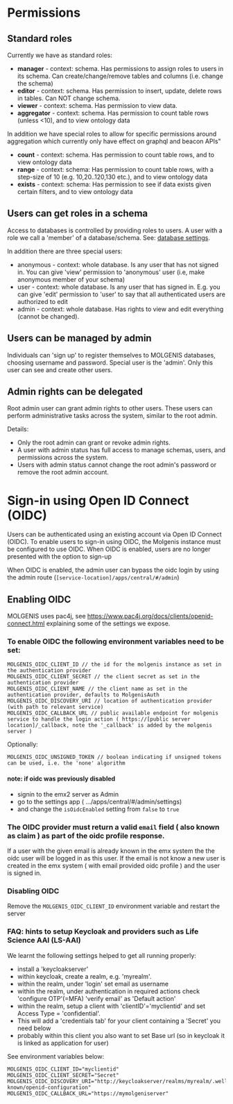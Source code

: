 # Permissions

## Standard roles

Currently we have as standard roles:

* **manager** - context: schema. Has permissions to assign roles to users in its schema. Can create/change/remove tables and
  columns (i.e. change the schema)
* **editor** - context: schema. Has permission to insert, update, delete rows in tables. Can NOT change schema.
* **viewer** - context: schema. Has permission to view data.
* **aggregator** - context: schema. Has permission to count table rows (unless <10), and to view ontology data

In addition we have special roles to allow for specific permissions around aggregation which currently only have effect on graphql and beacon APIs"

* **count** - context: schema. Has permission to count table rows, and to view ontology data
* **range** - context: schema: Has permission to count table rows, with a step-size of 10 (e.g. 10,20..120,130 etc.), and to view ontology data
* **exists** - context: schema: Has permission to see if data exists given certain filters, and to view ontology data


## Users can get roles in a schema

Access to databases is controlled by providing roles to users. A user with a role we call a 'member' of a
database/schema. See: [database settings](use_database_settings.md).

In addition there are three special users:
* anonymous - context: whole database. Is any user that has not signed in. You can give 'view' permission to 'anonymous'
  user (i.e, make anonymous member of your schema)
* user - context: whole database. Is any user that has signed in. E.g. you can give 'edit' permission to 'user' to say that all authenticated users are authorized to edit
* admin - context: whole database. Has rights to view and edit everything (cannot be changed).


## Users can be managed by admin

Individuals can 'sign up' to register themselves to MOLGENIS databases, choosing username and password. Special user is
the 'admin'. Only this user can see and create other users.

## Admin rights can be delegated
Root admin user can grant admin rights to other users. These users can perform administrative tasks across the system, similar to the root admin.

Details:
* Only the root admin can grant or revoke admin rights.
* A user with admin status has full access to manage schemas, users, and permissions across the system.
* Users with admin status cannot change the root admin's password or remove the root admin account.

# Sign-in using Open ID Connect (OIDC)

Users can be authenticated using an existing account via Open ID Connect (OIDC). To enable users to sign-in using OIDC,
the Molgenis instance must be configured to use OIDC. When OIDC is enabled, users are no longer presented with the
option to sign-up

When OIDC is enabled, the admin user can bypass the oidc login by using the admin
route (```[service-location]/apps/central/#/admin```)

## Enabling OIDC
MOLGENIS uses pac4j, see https://www.pac4j.org/docs/clients/openid-connect.html explaining some of the settings we expose.

### To enable OIDC the following environment variables need to be set:

```
MOLGENIS_OIDC_CLIENT_ID // the id for the molgenis instance as set in the authentication provider
MOLGENIS_OIDC_CLIENT_SECRET // the client secret as set in the authentication provider
MOLGENIS_OIDC_CLIENT_NAME // the client name as set in the  authentication provider, defaults to MolgenisAuth
MOLGENIS_OIDC_DISCOVERY_URI // location of authentication provider (with path to relevant service)
MOLGENIS_OIDC_CALLBACK_URL // public available endpoint for molgenis service to handle the login action ( https://[public server location]/_callback, note the '_callback' is added by the molgenis server )
```

Optionally:
```
MOLGENIS_OIDC_UNSIGNED_TOKEN // boolean indicating if unsigned tokens can be used, i.e. the 'none' algorithm

```

#### note: if oidc was previously disabled 
- signin to the emx2 server as Admin
- go to the settings app ( .../apps/central/#/admin/settings)
- and change the ```isOidcEnabled``` setting from ```false``` to ```true``` 


### The OIDC provider must return a valid ```email``` field ( also known as claim ) as part of the oidc profile response.

If a user with the given email is already known in the emx system the the oidc user will be logged in as this user. If
the email is not know a new user is created in the emx system ( with email provided oidc profile ) and the user is
signed in.

### Disabling OIDC

Remove the ```MOLGENIS_OIDC_CLIENT_ID``` environment variable and restart the server

### FAQ: hints to setup Keycloak and providers such as Life Science AAI (LS-AAI)

We learnt the following settings helped to get all running properly:

* install a 'keycloakserver'
* within keycloak, create a realm, e.g. 'myrealm'.
* within the realm, under 'login' set email as username
* within the realm, under authentication in required actions check 'configure OTP'(=MFA) 'verify email' as 'Default
  action'
* within the realm, setup a client with 'clientID'='myclientid' and set Access Type = 'confidential'.
* This will add a 'credentials tab' for your client containing a 'Secret' you need below
* probably within this client you also want to set Base url (so in keycloak it is linked as application for user)

See environment variables below:

```
MOLGENIS_OIDC_CLIENT_ID="myclientid" 
MOLGENIS_OIDC_CLIENT_SECRET="Secret"
MOLGENIS_OIDC_DISCOVERY_URI="http://keycloakserver/realms/myrealm/.well-known/openid-configuration"
MOLGENIS_OIDC_CALLBACK_URL="https://mymolgeniserver"
```

